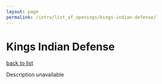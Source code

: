 ```yaml
---
layout: page
permalink: /intro/list_of_openings/kings-indian-defense/
---
```


# Kings Indian Defense

[back to list](../../intro/list_of_openings)

Description unavailable
